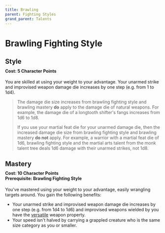 ```yaml
---
title: Brawling
parent: Fighting Styles
grand_parent: Talents
---
```


# Brawling Fighting Style

## Style

<div style="margin-top:-10px;"></div>

#### **Cost:** 5 Character Points
You are skilled at using your weight to your advantage. Your unarmed strike and improvised weapon damage die increases by one step (e.g. from 1 to 1d4).

> The damage die size increases from brawling fighting style and brawling mastery **do** apply to the damage die of natural weapons. For example, the damage die of a longtooth shifter's fangs increases from 1d6 to 1d8.
> 
> If you use your martial feat die for your unarmed damage die, then the increased damage die size from brawling fighting style and brawling mastery **do not** apply. For example, a warrior with a martial feat die of 1d6, brawling fighting style and the martial arts talent from the monk talent tree deals 1d6 damage with their unarmed strikes, not 1d8.

## Mastery

<div style="margin-top:-10px;"></div>

#### **Cost:** 10 Character Points<br>**Prerequisite:** Brawling Fighting Style
You've mastered using your weight to your advantage, easily wrangling targets around. You gain the following benefits:
* Your unarmed strike and improvised weapon damage die increases by one step (e.g. from 1d4 to 1d6) and improvised weapons wielded by you have the [versatile](https://stormchaserroleplaying.com/stormchaserRPG/Equipment/Weapons/Glossary/#versatile) weapon property.
* Your speed isn't halved by carrying a grappled creature who is the same size category as you or smaller.
